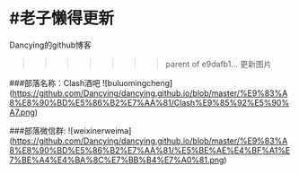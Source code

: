 #老子懒得更新
=======
Dancying的github博客

>>>>>>> parent of e9dafb1... 更新图片

###部落名称：Clash酒吧
![buluomingcheng] (https://github.com/Dancying/dancying.github.io/blob/master/%E9%83%A8%E8%90%BD%E5%86%B2%E7%AA%81/Clash%E9%85%92%E5%90%A7.png)

###部落微信群:
![weixinerweima] (https://github.com/Dancying/dancying.github.io/blob/master/%E9%83%A8%E8%90%BD%E5%86%B2%E7%AA%81/%E5%BE%AE%E4%BF%A1%E7%BE%A4%E4%BA%8C%E7%BB%B4%E7%A0%81.png)